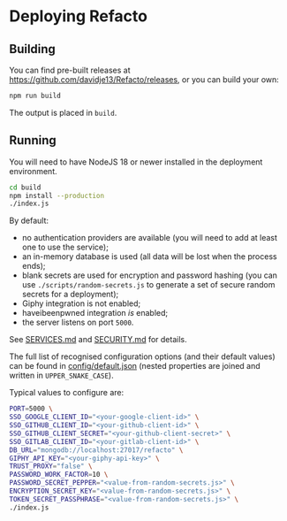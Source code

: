 # Deploying Refacto

## Building

You can find pre-built releases at
<https://github.com/davidje13/Refacto/releases>, or you can build
your own:

```bash
npm run build
```

The output is placed in `build`.

## Running

You will need to have NodeJS 18 or newer installed in the deployment
environment.

```bash
cd build
npm install --production
./index.js
```

By default:

- no authentication providers are available
  (you will need to add at least one to use the service);
- an in-memory database is used
  (all data will be lost when the process ends);
- blank secrets are used for encryption and password hashing
  (you can use `./scripts/random-secrets.js` to generate a set of
  secure random secrets for a deployment);
- Giphy integration is not enabled;
- haveibeenpwned integration _is_ enabled;
- the server listens on port `5000`.

See [SERVICES.md](./SERVICES.md) and
[SECURITY.md](./SECURITY.md) for details.

The full list of recognised configuration options (and their default
values) can be found in
[config/default.json](../src/backend/src/config/default.json)
(nested properties are joined and written in `UPPER_SNAKE_CASE`).

Typical values to configure are:

```bash
PORT=5000 \
SSO_GOOGLE_CLIENT_ID="<your-google-client-id>" \
SSO_GITHUB_CLIENT_ID="<your-github-client-id>" \
SSO_GITHUB_CLIENT_SECRET="<your-github-client-secret>" \
SSO_GITLAB_CLIENT_ID="<your-gitlab-client-id>" \
DB_URL="mongodb://localhost:27017/refacto" \
GIPHY_API_KEY="<your-giphy-api-key>" \
TRUST_PROXY="false" \
PASSWORD_WORK_FACTOR=10 \
PASSWORD_SECRET_PEPPER="<value-from-random-secrets.js>" \
ENCRYPTION_SECRET_KEY="<value-from-random-secrets.js>" \
TOKEN_SECRET_PASSPHRASE="<value-from-random-secrets.js>" \
./index.js
```
